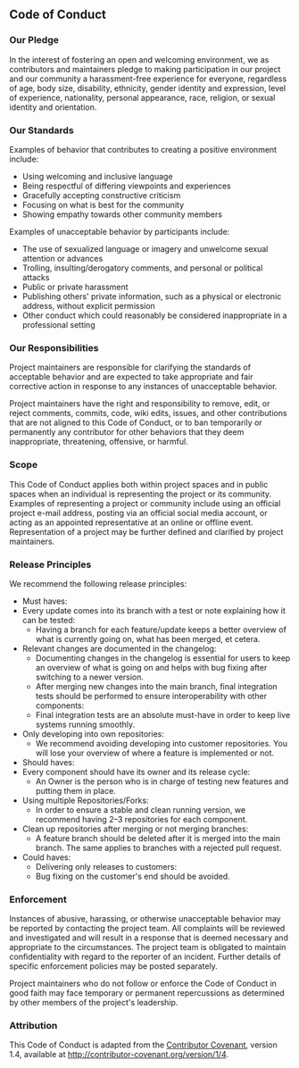 ## Code of Conduct

### Our Pledge

In the interest of fostering an open and welcoming environment, we as
contributors and maintainers pledge to making participation in our project and
our community a harassment-free experience for everyone, regardless of age, body
size, disability, ethnicity, gender identity and expression, level of experience,
nationality, personal appearance, race, religion, or sexual identity and
orientation.

### Our Standards

Examples of behavior that contributes to creating a positive environment
include:

* Using welcoming and inclusive language
* Being respectful of differing viewpoints and experiences
* Gracefully accepting constructive criticism
* Focusing on what is best for the community
* Showing empathy towards other community members

Examples of unacceptable behavior by participants include:

* The use of sexualized language or imagery and unwelcome sexual attention or
advances
* Trolling, insulting/derogatory comments, and personal or political attacks
* Public or private harassment
* Publishing others' private information, such as a physical or electronic
  address, without explicit permission
* Other conduct which could reasonably be considered inappropriate in a
  professional setting

### Our Responsibilities

Project maintainers are responsible for clarifying the standards of acceptable
behavior and are expected to take appropriate and fair corrective action in
response to any instances of unacceptable behavior.

Project maintainers have the right and responsibility to remove, edit, or
reject comments, commits, code, wiki edits, issues, and other contributions
that are not aligned to this Code of Conduct, or to ban temporarily or
permanently any contributor for other behaviors that they deem inappropriate,
threatening, offensive, or harmful.

### Scope

This Code of Conduct applies both within project spaces and in public spaces
when an individual is representing the project or its community. Examples of
representing a project or community include using an official project e-mail
address, posting via an official social media account, or acting as an appointed
representative at an online or offline event. Representation of a project may be
further defined and clarified by project maintainers.

### Release Principles

We recommend the following release principles:

*	Must haves:
  * Every update comes into its branch with a test or note explaining how it can be tested:
    * Having a branch for each feature/update keeps a better overview of what is currently going on, what has been  merged, et cetera.
  *	Relevant changes are documented in the changelog:
    * Documenting changes in the changelog is essential for users to keep an overview of what is going on and helps with bug fixing after switching to a newer version.
	* After merging new changes into the main branch, final integration tests should be performed to ensure interoperability with other components:
    * Final integration tests are an absolute must-have in order to keep live systems running smoothly.
  *	Only developing into own repositories:
    * We recommend avoiding developing into customer repositories. You will lose your overview of where a feature is implemented or not.
*	Should haves:
  * Every component should have its owner and its release cycle:
    * An Owner is the person who is in charge of testing new features and putting them in place.
  * Using multiple Repositories/Forks:
    * In order to ensure a stable and clean running version, we recommend having 2–3 repositories for each component.
  * Clean up repositories after merging or not merging branches:
    * A feature branch should be deleted after it is merged into the main branch. The same applies to branches with a rejected pull request.
*	Could haves:
	* Delivering only releases to customers:
    * Bug fixing on the customer's end should be avoided.

### Enforcement

Instances of abusive, harassing, or otherwise unacceptable behavior may be
reported by contacting the project team. All
complaints will be reviewed and investigated and will result in a response that
is deemed necessary and appropriate to the circumstances. The project team is
obligated to maintain confidentiality with regard to the reporter of an incident.
Further details of specific enforcement policies may be posted separately.

Project maintainers who do not follow or enforce the Code of Conduct in good
faith may face temporary or permanent repercussions as determined by other
members of the project's leadership.

### Attribution

This Code of Conduct is adapted from the [Contributor Covenant](http://contributor-covenant.org), 
version 1.4, available at http://contributor-covenant.org/version/1/4.
